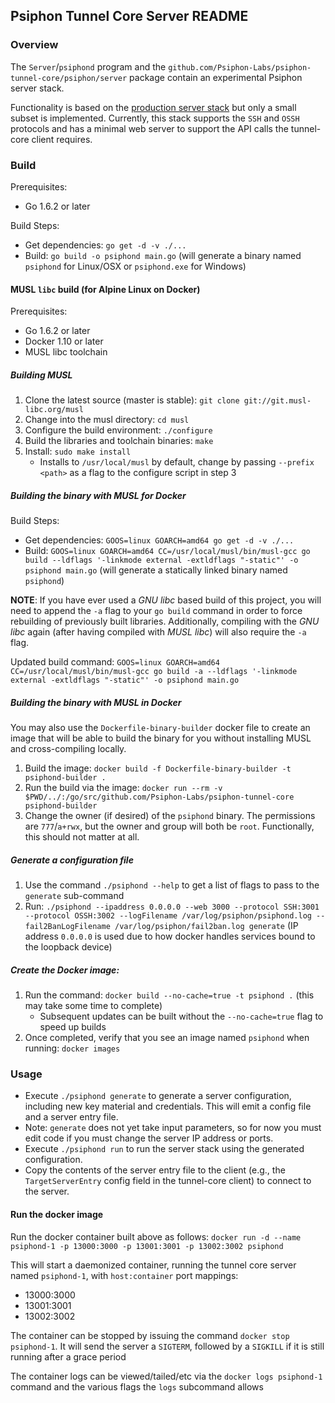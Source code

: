 ## Psiphon Tunnel Core Server README

### Overview
The `Server`/`psiphond` program and the `github.com/Psiphon-Labs/psiphon-tunnel-core/psiphon/server` package contain an experimental Psiphon server stack.

Functionality is based on the [production server stack](https://bitbucket.org/psiphon/psiphon-circumvention-system/src/tip/Server/) but only a small subset is implemented. Currently, this stack supports the `SSH` and `OSSH` protocols and has a minimal web server to support the API calls the tunnel-core client requires.

### Build
Prerequisites:
 - Go 1.6.2 or later

Build Steps:
 - Get dependencies: `go get -d -v ./...`
 - Build: `go build -o psiphond main.go` (will generate a binary named `psiphond` for Linux/OSX  or `psiphond.exe` for Windows)

#### MUSL `libc` build (for Alpine Linux on Docker)
Prerequisites:
 - Go 1.6.2 or later
 - Docker 1.10 or later
 - MUSL libc toolchain

##### Building MUSL
 1. Clone the latest source (master is stable): `git clone git://git.musl-libc.org/musl`
 2. Change into the musl directory: `cd musl`
 3. Configure the build environment: `./configure`
 4. Build the libraries and toolchain binaries: `make`
 5. Install: `sudo make install`
    - Installs to `/usr/local/musl` by default, change by passing `--prefix <path>` as a flag to the configure script in step 3

##### Building the binary with MUSL for Docker
Build Steps:
 - Get dependencies: `GOOS=linux GOARCH=amd64 go get -d -v ./...`
 - Build: `GOOS=linux GOARCH=amd64 CC=/usr/local/musl/bin/musl-gcc go build --ldflags '-linkmode external -extldflags "-static"' -o psiphond main.go` (will generate a statically linked binary named `psiphond`)

**NOTE**: If you have ever used a _GNU libc_ based build of this project, you will need to append the `-a` flag to your `go build` command in order to force rebuilding of previously built libraries. Additionally, compiling with the _GNU libc_ again (after having compiled with _MUSL libc_) will also require the `-a` flag.

Updated build command: `GOOS=linux GOARCH=amd64 CC=/usr/local/musl/bin/musl-gcc go build -a --ldflags '-linkmode external -extldflags "-static"' -o psiphond main.go`

##### Building the binary with MUSL in Docker

You may also use the `Dockerfile-binary-builder` docker file to create an image that will be able to build the binary for you without installing MUSL and cross-compiling locally.

1. Build the image: `docker build -f Dockerfile-binary-builder -t psiphond-builder .`
2. Run the build via the image: `docker run --rm -v $PWD/../:/go/src/github.com/Psiphon-Labs/psiphon-tunnel-core psiphond-builder`
3. Change the owner (if desired) of the `psiphond` binary. The permissions are `777`/`a+rwx`, but the owner and group will both be `root`. Functionally, this should not matter at all.

##### Generate a configuration file
 1. Use the command `./psiphond --help` to get a list of flags to pass to the `generate` sub-command
 2. Run: `./psiphond --ipaddress 0.0.0.0 --web 3000 --protocol SSH:3001 --protocol OSSH:3002 --logFilename /var/log/psiphon/psiphond.log --fail2BanLogFilename /var/log/psiphon/fail2ban.log generate` (IP address `0.0.0.0` is used due to how docker handles services bound to the loopback device)


##### Create the Docker image:
 1. Run the command: `docker build --no-cache=true -t psiphond .` (this may take some time to complete)
    - Subsequent updates can be built without the `--no-cache=true` flag to speed up builds
 2. Once completed, verify that you see an image named `psiphond` when running: `docker images`

### Usage
- Execute `./psiphond generate` to generate a server configuration, including new key material and credentials. This will emit a config file and a server entry file.
 - Note: `generate` does not yet take input parameters, so for now you must edit code if you must change the server IP address or ports.
- Execute `./psiphond run` to run the server stack using the generated configuration.
- Copy the contents of the server entry file to the client (e.g., the `TargetServerEntry` config field in the tunnel-core client) to connect to the server.

#### Run the docker image
Run the docker container built above as follows: `docker run -d --name psiphond-1 -p 13000:3000 -p 13001:3001 -p 13002:3002 psiphond`

This will start a daemonized container, running the tunnel core server named `psiphond-1`, with `host:container` port mappings:
 - 13000:3000
 - 13001:3001
 - 13002:3002

 The container can be stopped by issuing the command `docker stop psiphond-1`. It will send the server a `SIGTERM`, followed by a `SIGKILL` if it is still running after a grace period

 The container logs can be viewed/tailed/etc via the `docker logs psiphond-1` command and the various flags the `logs` subcommand allows

